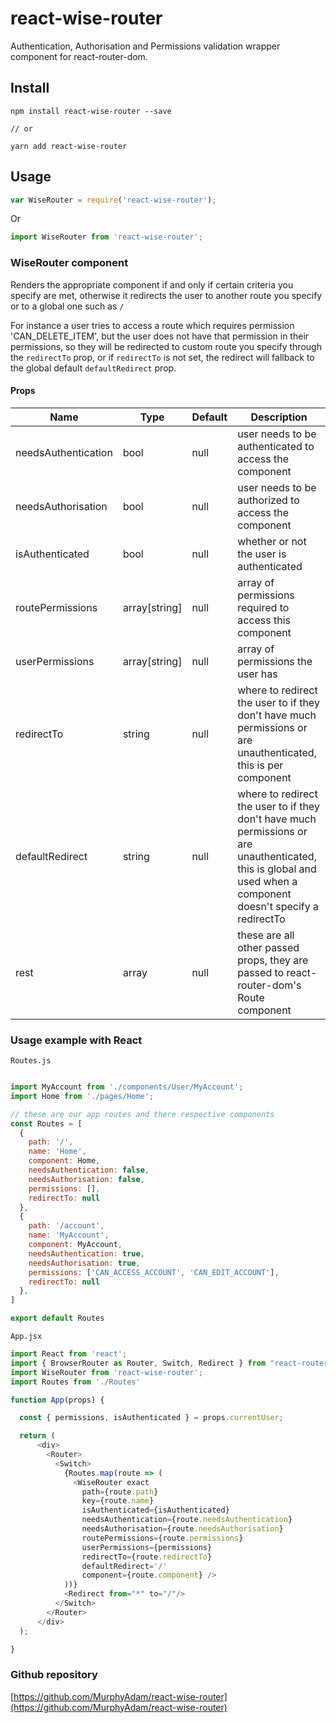 # react-wise-router

Authentication, Authorisation and Permissions validation wrapper component for react-router-dom.

## Install
```
npm install react-wise-router --save

// or

yarn add react-wise-router
```
## Usage

```js
var WiseRouter = require('react-wise-router');
```

Or

```js
import WiseRouter from 'react-wise-router';
```

### WiseRouter component

Renders the appropriate component if and only if certain criteria you specify are met, 
otherwise it redirects the user to another route you specify or to a global one such as `/`

For instance a user tries to access a route which requires permission 'CAN_DELETE_ITEM', 
but the user does not have that permission in their permissions, so they will be redirected to custom route you specify through the `redirectTo` prop, or if `redirectTo` is not set, the redirect will fallback to the global default `defaultRedirect` prop.

#### Props

| Name         | Type            | Default   | Description                                                                                                                                                               |
|------------  |---------------  |---------  |-------------------------------------------------------------------------------------------------------------------------------------------------------------------------  |
| needsAuthentication        | bool          | null      | user needs to be authenticated to access the component                      |
| needsAuthorisation        | bool          | null      | user needs to be authorized to access the component                     |
| isAuthenticated        | bool          | null      | whether or not the user is authenticated                     |
| routePermissions        | array[string]          | null      | array of permissions required to access this component                     |
| userPermissions        | array[string]          | null      | array of permissions the user has                     |
| redirectTo        | string          | null      | where to redirect the user to if they don't have much permissions or are unauthenticated, this is per component                     |
| defaultRedirect        | string          | null      | where to redirect the user to if they don't have much permissions or are unauthenticated, this is global and used when a component doesn't specify a redirectTo                     |
| rest        | array          | null      | these are all other passed props, they are passed to react-router-dom's Route component                   |


### Usage example with React

`Routes.js`

```js

import MyAccount from './components/User/MyAccount';
import Home from './pages/Home';

// these are our app routes and there respective components
const Routes = [
  {
    path: '/',
    name: 'Home',
    component: Home,
    needsAuthentication: false,
    needsAuthorisation: false,
    permissions: [],
    redirectTo: null
  },
  {
    path: '/account',
    name: 'MyAccount',
    component: MyAccount,
    needsAuthentication: true,
    needsAuthorisation: true,
    permissions: ['CAN_ACCESS_ACCOUNT', 'CAN_EDIT_ACCOUNT'],
    redirectTo: null
  },
]

export default Routes
```

`App.jsx`

```js
import React from 'react';
import { BrowserRouter as Router, Switch, Redirect } from "react-router-dom";
import WiseRouter from 'react-wise-router';
import Routes from './Routes'

function App(props) {

  const { permissions, isAuthenticated } = props.currentUser;

  return (
      <div>
        <Router>
          <Switch>
            {Routes.map(route => (
              <WiseRouter exact 
                path={route.path} 
                key={route.name} 
                isAuthenticated={isAuthenticated}
                needsAuthentication={route.needsAuthentication} 
                needsAuthorisation={route.needsAuthorisation}
                routePermissions={route.permissions}
                userPermissions={permissions}
                redirectTo={route.redirectTo}
                defaultRedirect='/'
                component={route.component} />
            ))}
            <Redirect from="*" to="/"/>
          </Switch>
        </Router>
      </div>
  );

}

```

### Github repository

[https://github.com/MurphyAdam/react-wise-router](https://github.com/MurphyAdam/react-wise-router)

